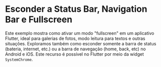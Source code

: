 # Esconder a Status Bar, Navigation Bar e Fullscreen

Este exemplo mostra como ativar um modo "fullscreen" em um aplicativo Flutter, ideal para galerias de fotos, modo leitura para textos e outras situações. Exploramos também como esconder somente a barra de status (bateria, internet, etc.) ou a barra de navegação (home, back, etc) no Android e iOS. Este recurso é possível no Flutter por meio da widget `SystemChrome`.
